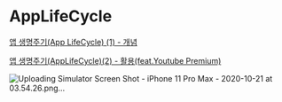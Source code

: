 # AppLifeCycle
[앱 생명주기(App LifeCycle) (1) - 개념](https://fomaios.tistory.com/entry/%EC%95%B1-%EC%83%9D%EB%AA%85%EC%A3%BC%EA%B8%B0App-LifeCycle-1)   
   
[앱 생명주기(AppLifeCycle)(2) - 활용(feat.Youtube Premium)](https://fomaios.tistory.com/entry/%EC%95%B1-%EC%83%9D%EB%AA%85%EC%A3%BC%EA%B8%B0AppLifeCycle2-%ED%99%9C%EC%9A%A9featYoutube-Premium)    

![Uploading Simulator Screen Shot - iPhone 11 Pro Max - 2020-10-21 at 03.54.26.png…]()

